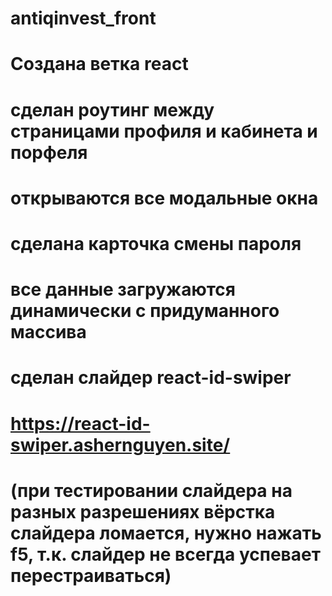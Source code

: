 # antiqinvest_front

# Создана ветка react
# сделан роутинг между страницами профиля и кабинета и порфеля
# открываются все модальные окна
# сделана карточка смены пароля
# все данные загружаются динамически с придуманного массива
# сделан слайдер react-id-swiper 
# https://react-id-swiper.ashernguyen.site/ 
# (при тестировании слайдера на разных разрешениях вёрстка слайдера ломается, нужно нажать f5, т.к. слайдер не всегда успевает перестраиваться)



